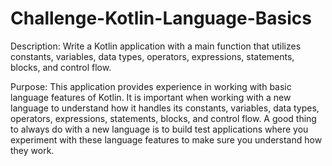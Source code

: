 # Challenge-Kotlin-Language-Basics
Description: Write a Kotlin application with a main function that utilizes constants, variables, data types, operators, expressions, statements, blocks, and control flow.

Purpose: This application provides experience in working with basic language features of Kotlin. It is important when working with a new language to understand how it handles its constants, variables, data types, operators, expressions, statements, blocks, and control flow. A good thing to always do with a new language is to build test applications where you experiment with these language features to make sure you understand how they work.
